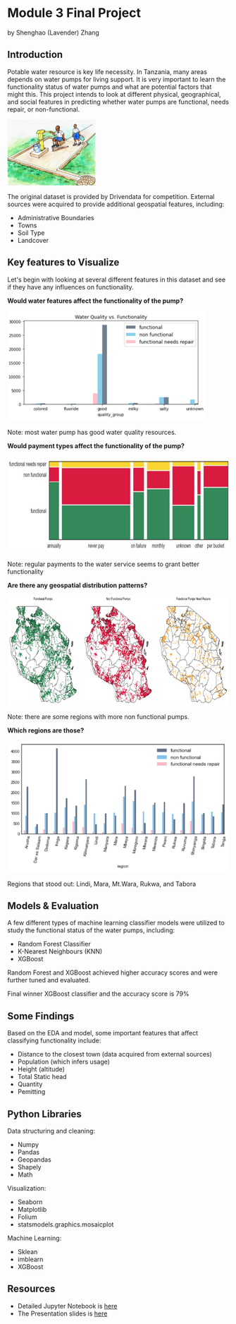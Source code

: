 
# Module 3 Final Project

by Shenghao (Lavender) Zhang

## Introduction

Potable water resource is key life necessity. In Tanzania, many areas depends on water pumps for living support. It is very important to learn the functionality status of water pumps and what are potential factors that might this. This project intends to look at different physical, geographical, and social features in predicting whether water pumps are functional, needs repair, or non-functional. 

<img src = 'https://github.com/lavsz/Mod3_Tanzania_Pump_Functionality_Prediction/blob/master/Digital_Arts/Water_pump_with_seat_and_easy_access_(Tanzania)_(5600883227).jpg' width="200" height="150">

The original dataset is provided by Drivendata for competition. External sources were acquired to provide additional geospatial features, including: 
- Administrative Boundaries
- Towns
- Soil Type
- Landcover


## Key features to Visualize

Let's begin with looking at several different features in this dataset and see if they have any influences on functionality. 

**Would water features affect the functionality of the pump?**

<img src = 'https://github.com/lavsz/Mod3_Tanzania_Pump_Functionality_Prediction/blob/master/Digital_Arts/Screen%20Shot%202021-04-15%20at%205.49.28%20PM.png' width="450" height="250">

Note: most water pump has good water quality resources. 

**Would payment types affect the functionality of the pump?**

<img src = 'https://github.com/lavsz/Mod3_Tanzania_Pump_Functionality_Prediction/blob/master/Digital_Arts/Screen%20Shot%202021-04-15%20at%205.42.19%20PM.png' width="720" height="220">

Note: regular payments to the water service seems to grant better functionality

**Are there any geospatial distribution patterns?**

<img src = 'https://github.com/lavsz/Mod3_Tanzania_Pump_Functionality_Prediction/blob/master/Digital_Arts/Screen%20Shot%202021-04-15%20at%205.55.03%20PM.png' width="650" height="250">

Note: there are some regions with more non functional pumps. 

**Which regions are those?**

<img src = 'https://github.com/lavsz/Mod3_Tanzania_Pump_Functionality_Prediction/blob/master/Digital_Arts/Screen%20Shot%202021-04-15%20at%206.08.35%20PM.png'
width="600" height="300">

Regions that stood out: Lindi, Mara, Mt.Wara, Rukwa, and Tabora

## Models & Evaluation
A few different types of machine learning classifier models were utilized to study the functional status of the water pumps, including:
- Random Forest Classifier
- K-Nearest Neighbours (KNN)
- XGBoost

Random Forest and XGBoost achieved higher accuracy scores and were further tuned and evaluated. 

Final winner XGBoost classifier and the accuracy score is 79%

## Some Findings

Based on the EDA and model, some important features that affect classifying functionality include:
- Distance to the closest town (data acquired from external sources)
- Population (which infers usage)
- Height (altitude)
- Total Static head 
- Quantity
- Pemitting

## Python Libraries 
Data structuring and cleaning:
- Numpy
- Pandas
- Geopandas
- Shapely
- Math

Visualization:
- Seaborn
- Matplotlib
- Folium
- statsmodels.graphics.mosaicplot

Machine Learning:
- Sklean
- imblearn
- XGBoost

## Resources
- Detailed Jupyter Notebook is [here](https://github.com/lavsz/Module3_Final_Project/blob/master/EDA_MODEL_master.ipynb)
- The Presentation slides is [here](https://github.com/lavsz/Module3_Final_Project/blob/master/Tanzania%20Water%20Pump.pdf)
